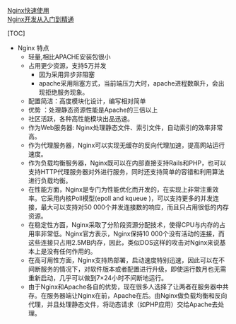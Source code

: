 ﻿[Nginx快速使用](https://github.com/LiJonsen/JavaDemo/blob/7ded245a92ea89190b5538f2760d06b41f3e797a/Nginx/README.md)<br>
[Nginx开发从入门到精通](http://tengine.taobao.org/book/chapter_02.html)<br>

[TOC]


- Nginx 特点
  - 轻量,相比APACHE安装包很小
  - 占用更少资源，支持5万并发
    - 因为采用异步非阻塞
    - apache采用阻塞方式，当前端压力大时，apache进程数飙升，会出现拒绝服务现象。
  - 配置简洁：高度模块化设计，编写相对简单
  - 优势 ：处理静态资源性能是Apache的三倍以上
  - 社区活跃，各种高性能模块出品迅速。
  - 作为Web服务器: Nginx处理静态文件、索引文件，自动索引的效率非常高。
  - 作为代理服务器，Nginx可以实现无缓存的反向代理加速，提高网站运行速度。
  - 作为负载均衡服务器，Nginx既可以在内部直接支持Rails和PHP，也可以支持HTTP代理服务器对外进行服务，同时还支持简单的容错和利用算法进行负载均衡。
  - 在性能方面，Nginx是专门为性能优化而开发的，在实现上非常注重效率。它采用内核Poll模型(epoll and kqueue )，可以支持更多的并发连接，最大可以支持对50 000个并发连接数的响应，而且只占用很低的内存资源。
  - 在稳定性方面，Nginx采取了分阶段资源分配技术，使得CPU与内存的占用率非常低。Nginx官方表示，Nginx保持10 000个没有活动的连接，而这些连接只占用2.5MB内存，因此，类似DOS这样的攻击对Nginx来说基本上是没有任何作用的。
  - 在高可用性方面，Nginx支持热部署，启动速度特别迅速，因此可以在不间断服务的情况下，对软件版本或者配置进行升级，即使运行数月也无需重新启动，几乎可以做到7×24小时不间断地运行。
  - 由于Nginx和Apache各自的优势，现在很多人选择了让两者在服务器中共存。在服务器端让Nginx在前，Apache在后。由Nginx做负载均衡和反向代理，并且处理静态文件，将动态请求（如PHP应用）交给Apache去处理。









